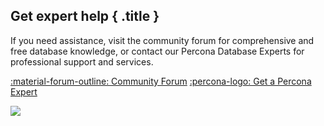 

<div data-banner markdown>

## Get expert help { .title }

If you need assistance, visit the community forum for comprehensive and free database knowledge, or contact our Percona Database Experts for professional support and services.

<div class="actions" markdown>

[:material-forum-outline: Community Forum](hhttps://forums.percona.com/?utm_campaign=Doc%20pages) [:percona-logo: Get a Percona Expert](https://www.percona.com/about/contact)

</div>
<img referrerpolicy="no-referrer-when-downgrade" src="https://static.scarf.sh/a.png?x-pxid=ac771c08-610f-422c-8758-8ba20219425d" />
</div>

